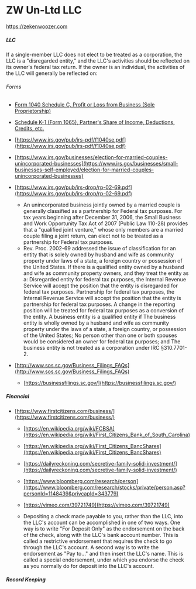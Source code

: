 # ZW Un-Ltd LLC

https://zekenwoozer.com



##### LLC

If a single-member LLC does not elect to be treated as a corporation, the LLC is a "disregarded entity," and the LLC's activities should be reflected on its owner's federal tax return. If the owner is an individual, the activities of the LLC will generally be reflected on:


###### Forms

- [Form 1040 Schedule C, Profit or Loss from Business (Sole Proprietorship)](https://www.irs.gov/pub/irs-pdf/f1040sc.pdf)
- [Schedule K-1 (Form 1065), Partner's Share of Income, Deductions, Credits, etc.](https://www.irs.gov/uac/about-schedule-k1-form-1065)
- [https://www.irs.gov/pub/irs-pdf/f1040se.pdf](https://www.irs.gov/pub/irs-pdf/f1040se.pdf)


- [https://www.irs.gov/businesses/election-for-married-couples-unincorporated-businesses](https://www.irs.gov/businesses/small-businesses-self-employed/election-for-married-couples-unincorporated-businesses)
- [https://www.irs.gov/pub/irs-drop/rp-02-69.pdf](https://www.irs.gov/pub/irs-drop/rp-02-69.pdf)  

    -  An unincorporated business jointly owned by a married couple is generally classified as a partnership for Federal tax purposes. For tax years beginning after December 31, 2006, the Small Business and Work Opportunity Tax Act of 2007 (Public Law 110-28) provides that a "qualified joint venture," whose only members are a married couple filing a joint return, can elect not to be treated as a partnership for Federal tax purposes.
    - Rev. Proc. 2002-69 addressed the issue of classification for an entity that is solely owned by husband and wife as community property under laws of a state, a foreign country or possession of the United States.
    If there is a qualified entity owned by a husband and wife as community property owners, and they treat the entity as a:
    Disregarded entity for federal tax purposes, the Internal Revenue Service will accept the position that the entity is disregarded for federal tax purposes.
    Partnership for federal tax purposes, the Internal Revenue Service will accept the position that the entity is partnership for federal tax purposes.
    A change in the reporting position will be treated for federal tax purposes as a conversion of the entity.
    A business entity is a qualified entity if
    The business entity is wholly owned by a husband and wife as community property under the laws of a state, a foreign country, or possession of the United States;
    No person other than one or both spouses would be considered an owner for federal tax purposes; and
    The business entity is not treated as a corporation under IRC §310.7701-2.
- [http://www.sos.sc.gov/Business_Filings_FAQs](http://www.sos.sc.gov/Business_Filings_FAQs)
  - [https://businessfilings.sc.gov/](https://businessfilings.sc.gov/)





##### Financial

- [https://www.firstcitizens.com/business/](https://www.firstcitizens.com/business/)
  - [https://en.wikipedia.org/wiki/FCBSA](https://en.wikipedia.org/wiki/First_Citizens_Bank_of_South_Carolina)
  - [https://en.wikipedia.org/wiki/First_Citizens_BancShares](https://en.wikipedia.org/wiki/First_Citizens_BancShares)
  - [https://dailyreckoning.com/secretive-family-solid-investment/](https://dailyreckoning.com/secretive-family-solid-investment/)
  - [https://www.bloomberg.com/research/person](https://www.bloomberg.com/research/stocks/private/person.asp?personId=1148439&privcapId=343779)
  - [https://vimeo.com/39721749](https://vimeo.com/39721749)


  - Depositing a check made payable to you, rather than the LLC, into the LLC's account can be accomplished in one of two ways. One way is to write "For Deposit Only" as the endorsement on the back of the check, along with the LLC's bank account number. This is called a restrictive endorsement that requires the check to go through the LLC's account. A second way is to write the endorsement as "Pay to..." and then insert the LLC's name. This is called a special endorsement, under which you endorse the check as you normally do for deposit into the LLC's account.



##### Record Keeping
